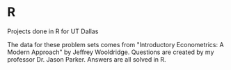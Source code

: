 # R
Projects done in R for UT Dallas

The data for these problem sets comes from "Introductory Econometrics: A Modern Approach" by Jeffrey Wooldridge. Questions are created by
my professor Dr. Jason Parker. Answers are all solved in R. 
